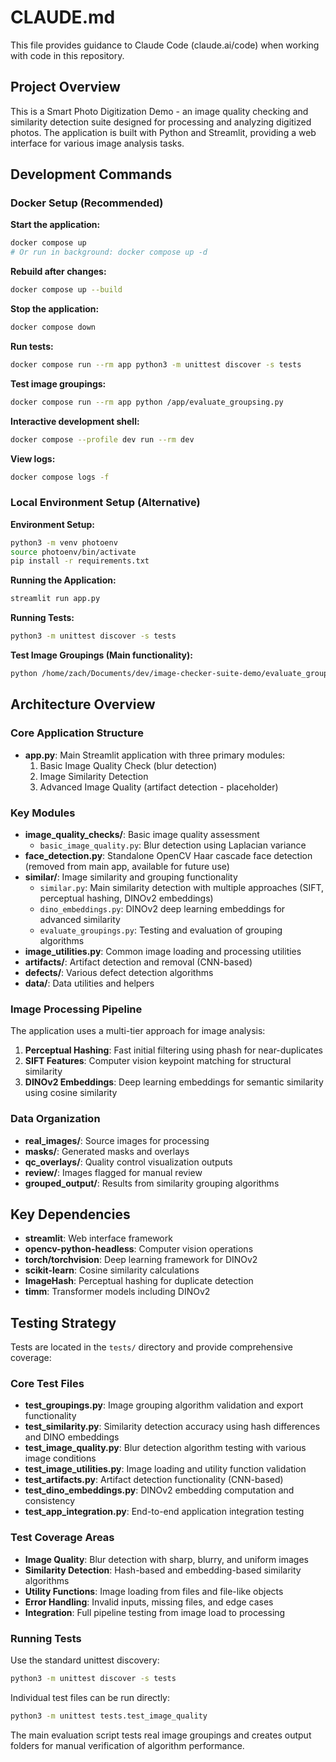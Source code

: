 # CLAUDE.md

This file provides guidance to Claude Code (claude.ai/code) when working with code in this repository.

## Project Overview

This is a Smart Photo Digitization Demo - an image quality checking and similarity detection suite designed for processing and analyzing digitized photos. The application is built with Python and Streamlit, providing a web interface for various image analysis tasks.

## Development Commands

### Docker Setup (Recommended)

**Start the application:**
```bash
docker compose up
# Or run in background: docker compose up -d
```

**Rebuild after changes:**
```bash
docker compose up --build
```

**Stop the application:**
```bash
docker compose down
```

**Run tests:**
```bash
docker compose run --rm app python3 -m unittest discover -s tests
```

**Test image groupings:**
```bash
docker compose run --rm app python /app/evaluate_groupsing.py
```

**Interactive development shell:**
```bash
docker compose --profile dev run --rm dev
```

**View logs:**
```bash
docker compose logs -f
```

### Local Environment Setup (Alternative)

**Environment Setup:**
```bash
python3 -m venv photoenv
source photoenv/bin/activate
pip install -r requirements.txt
```

**Running the Application:**
```bash
streamlit run app.py
```

**Running Tests:**
```bash
python3 -m unittest discover -s tests
```

**Test Image Groupings (Main functionality):**
```bash
python /home/zach/Documents/dev/image-checker-suite-demo/evaluate_groupsing.py
```

## Architecture Overview

### Core Application Structure
- **app.py**: Main Streamlit application with three primary modules:
  1. Basic Image Quality Check (blur detection)
  2. Image Similarity Detection
  3. Advanced Image Quality (artifact detection - placeholder)

### Key Modules
- **image_quality_checks/**: Basic image quality assessment
  - `basic_image_quality.py`: Blur detection using Laplacian variance
- **face_detection.py**: Standalone OpenCV Haar cascade face detection (removed from main app, available for future use)
- **similar/**: Image similarity and grouping functionality
  - `similar.py`: Main similarity detection with multiple approaches (SIFT, perceptual hashing, DINOv2 embeddings)
  - `dino_embeddings.py`: DINOv2 deep learning embeddings for advanced similarity
  - `evaluate_groupings.py`: Testing and evaluation of grouping algorithms
- **image_utilities.py**: Common image loading and processing utilities
- **artifacts/**: Artifact detection and removal (CNN-based)
- **defects/**: Various defect detection algorithms
- **data/**: Data utilities and helpers

### Image Processing Pipeline
The application uses a multi-tier approach for image analysis:
1. **Perceptual Hashing**: Fast initial filtering using phash for near-duplicates
2. **SIFT Features**: Computer vision keypoint matching for structural similarity
3. **DINOv2 Embeddings**: Deep learning embeddings for semantic similarity using cosine similarity

### Data Organization
- **real_images/**: Source images for processing
- **masks/**: Generated masks and overlays
- **qc_overlays/**: Quality control visualization outputs
- **review/**: Images flagged for manual review
- **grouped_output/**: Results from similarity grouping algorithms

## Key Dependencies
- **streamlit**: Web interface framework
- **opencv-python-headless**: Computer vision operations
- **torch/torchvision**: Deep learning framework for DINOv2
- **scikit-learn**: Cosine similarity calculations
- **ImageHash**: Perceptual hashing for duplicate detection
- **timm**: Transformer models including DINOv2

## Testing Strategy
Tests are located in the `tests/` directory and provide comprehensive coverage:

### Core Test Files
- **test_groupings.py**: Image grouping algorithm validation and export functionality
- **test_similarity.py**: Similarity detection accuracy using hash differences and DINO embeddings
- **test_image_quality.py**: Blur detection algorithm testing with various image conditions
- **test_image_utilities.py**: Image loading and utility function validation
- **test_artifacts.py**: Artifact detection functionality (CNN-based)
- **test_dino_embeddings.py**: DINOv2 embedding computation and consistency
- **test_app_integration.py**: End-to-end application integration testing

### Test Coverage Areas
- **Image Quality**: Blur detection with sharp, blurry, and uniform images
- **Similarity Detection**: Hash-based and embedding-based similarity algorithms
- **Utility Functions**: Image loading from files and file-like objects
- **Error Handling**: Invalid inputs, missing files, and edge cases
- **Integration**: Full pipeline testing from image load to processing

### Running Tests
Use the standard unittest discovery:
```bash
python3 -m unittest discover -s tests
```

Individual test files can be run directly:
```bash
python3 -m unittest tests.test_image_quality
```

The main evaluation script tests real image groupings and creates output folders for manual verification of algorithm performance.